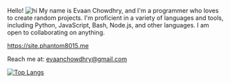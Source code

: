 Hello! ![hi](https://user-images.githubusercontent.com/18350557/176309783-0785949b-9127-417c-8b55-ab5a4333674e.gif)
My name is Evaan Chowdhry, and I'm a programmer who loves to create random projects. I'm proficient in a variety of languages and tools, including Python, JavaScript, Bash, Node.js, and other languages. I am open to collaborating on anything. 

https://site.phantom8015.me


Reach me at: evaanchowdhry@gmail.com  

    
[![Top Langs](https://github-readme-stats.vercel.app/api/top-langs/?username=Phantom8015&size_weight=0.5&count_weight=0.5&theme=dark)](https://github.com/Phantom8015 )  
